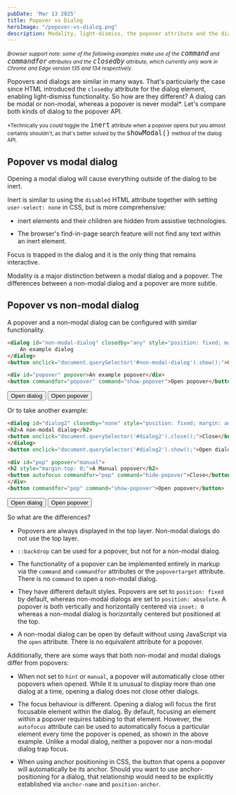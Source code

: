 ```yaml
---
pubDate: 'Mar 13 2025'
title: Popover vs Dialog
heroImage: "/popover-vs-dialog.png"
description: Modality, light-dismiss, the popover attribute and the dialog element
---
```


<style>
  li + li {
    margin-top: 12px;
  }

  small code {
    font-size: 15px !important;
  }
</style>

<small>*Browser support note: some of the following examples make use of the `command` and `commandfor` attributes and the `closedby` attribute, which currently only work in Chrome and Edge version 135 and 134 respectively.*</small>

Popovers and dialogs are similar in many ways. That's particularly the case since HTML introduced the `closedby` attribute for the dialog element, enabling light-dismiss functionality. So how are they different? A dialog can be modal or non-modal, whereas a popover is never modal*. Let's compare both kinds of dialog to the popover API.

<small>*Technically you _could_ toggle the `inert` attribute when a popover opens but you almost certainly shouldn't, as that's better solved by the `showModal()` method of the dialog API.</small>

## Popover vs modal dialog

Opening a modal dialog will cause everything outside of the dialog to be inert.

Inert is similar to using the `disabled` HTML attribute together with setting `user-select: none` in CSS, but is more comprehensive: 

- inert elements and their children are hidden from assistive technologies.
- The browser's find-in-page search feature will not find any text within an inert element.

Focus is trapped in the dialog and it is the only thing that remains interactive. 

Modality is a major distinction between a modal dialog and a popover. The differences between a non-modal dialog and a popover are more subtle.

## Popover vs non-modal dialog

A popover and a non-modal dialog can be configured with similar functionality.

<style>
  dialog button:focus, [popover] button:focus, button:focus {
    outline: dashed 2px blue !important;
    outline-offset: 1px !important;
  }
</style>

```html
<dialog id="non-modal-dialog" closedby="any" style="position: fixed; margin: auto; inset: 0;">
    An example dialog
</dialog>
<button onclick="document.querySelector('#non-modal-dialog').show();">Open dialog</button>

<div id="popover" popover>An example popover</div>
<button commandfor="popover" command="show-popover">Open popover</button>
```

<dialog id="non-modal-dialog" closedby="any" style="position: fixed; margin: auto; inset: 0;">
An example dialog
</dialog>
<button onclick="document.querySelector('#non-modal-dialog').show();">Open dialog</button>

<div id="popover" popover>
An example popover
</div>
<button commandfor="popover" command="show-popover">Open popover</button>

<p style="margin-bottom: 12px;">Or to take another example:</p>

```html
<dialog id="dialog2" closedby="none" style="position: fixed; margin: auto; inset: 0;">
<h2>A non-modal dialog</h2>
<button onclick="document.querySelector('#dialog2').close();">Close</button>
</dialog>
<button onclick="document.querySelector('#dialog2').show();">Open dialog</button>

<div id="pop" popover="manual">
<h2 style="margin-top: 0;">A Manual popover</h2>
<button autofocus commandfor="pop" command="hide-popover">Close</button>
</div>
<button commandfor="pop" command="show-popover">Open popover</button>
```

<dialog id="dialog2" closedby="none" style="position: fixed; margin: auto; inset: 0;">
<h2 style="margin-top: 0;">A non-modal dialog</h2>
<button onclick="document.querySelector('#dialog2').close();">Close</button>
</dialog>
<button onclick="document.querySelector('#dialog2').show();">Open dialog</button>

<div id="pop" popover="manual">
<h2 style="margin-top: 0;">A Manual popover</h2>
<button autofocus commandfor="pop" command="hide-popover">Close</button>
</div>
<button commandfor="pop" command="show-popover">Open popover</button>

So what are the differences?

- Popovers are always displayed in the top layer. Non-modal dialogs do not use the top layer.
- `::backdrop` can be used for a popover, but not for a non-modal dialog.
- The functionality of a popover can be implemented entirely in markup via the `command` and `commandfor` attributes or the `popovertarget` attribute. There is no `command` to open a non-modal dialog.
- They have different default styles. Popovers are set to `position: fixed` by default, whereas non-modal dialogs are set to `position: absolute`. A popover is both vertically and horizontally centered via `inset: 0` whereas a non-modal dialog is horizontally centered but positioned at the top.
- A non-modal dialog can be open by default without using JavaScript via the `open` attribute. There is no equivalent attribute for a popover.

Additionally, there are some ways that both non-modal and modal dialogs differ from popovers:

- When not set to `hint` or `manual`, a popover will automatically close other popovers when opened. While it is unusual to display more than one dialog at a time, opening a dialog does not close other dialogs.
- The focus behaviour is different. Opening a dialog will focus the first focusable element within the dialog. By default, focusing an element within a popover requires tabbing to that element. However, the `autofocus` attribute can be used to automatically focus a particular element every time the popover is opened, as shown in the above example. Unlike a modal dialog, neither a popover nor a non-modal dialog trap focus.
- When using anchor positioning in CSS, the button that opens a popover will automatically be its anchor. Should you want to use anchor-positioning for a dialog, that relationship would need to be explicitly established via `anchor-name` and `position-anchor`.
